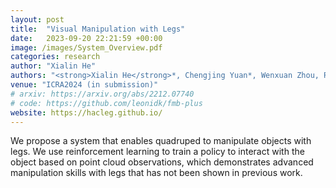 ```yaml
---
layout: post
title:  "Visual Manipulation with Legs"
date:   2023-09-20 22:21:59 +00:00
image: /images/System_Overview.pdf
categories: research
author: "Xialin He"
authors: "<strong>Xialin He</strong>*, Chengjing Yuan*, Wenxuan Zhou, Ruihan Yang, David Held, Xiaolong Wang"
venue: "ICRA2024 (in submission)"
# arxiv: https://arxiv.org/abs/2212.07740
# code: https://github.com/leonidk/fmb-plus
website: https://hacleg.github.io/
---
```

We propose a system that enables quadruped to manipulate objects with legs. We use reinforcement learning to train a policy to interact with the object based on point cloud observations, which demonstrates advanced manipulation skills with legs that has not been shown in previous work.
